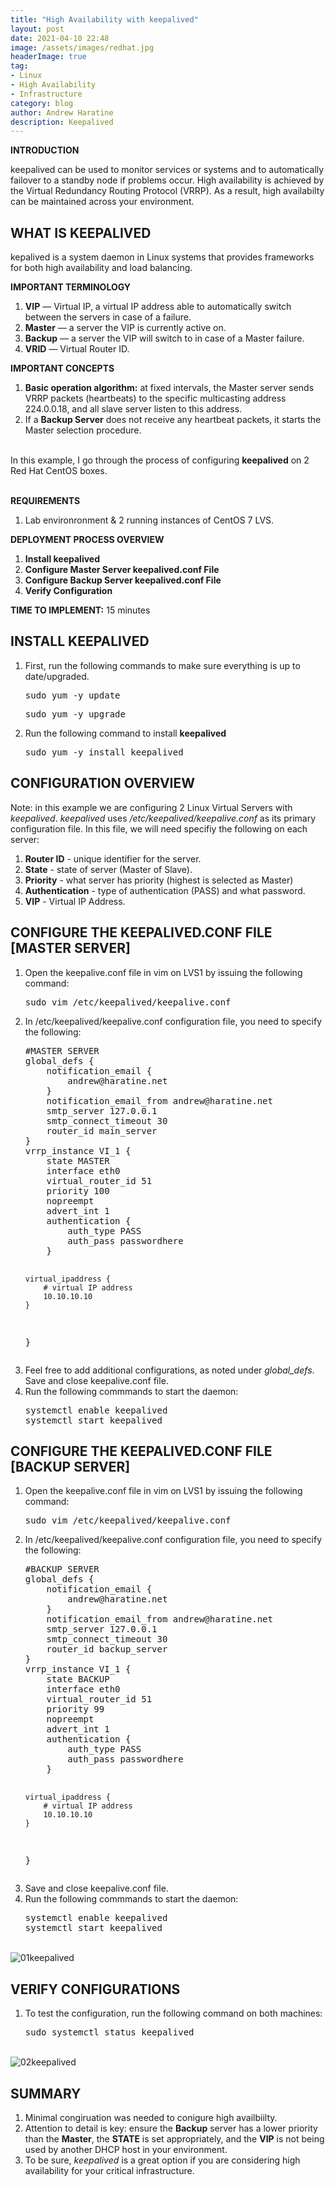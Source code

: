 ```yaml
---
title: "High Availability with keepalived"
layout: post
date: 2021-04-10 22:48
image: /assets/images/redhat.jpg
headerImage: true
tag:
- Linux
- High Availability
- Infrastructure
category: blog
author: Andrew Haratine
description: Keepalived
---
```





<b>INTRODUCTION</b>

keepalived can be used to monitor services or systems and to automatically failover to a standby node if problems occur. High availability is achieved by the Virtual Redundancy Routing Protocol (VRRP). As a result, high availabilty can be maintained across your environment.

<h2><b>WHAT IS KEEPALIVED</b></h2>

kepalived is a system daemon in Linux systems that provides frameworks for both high availability and load balancing. 

<b>IMPORTANT TERMINOLOGY</b>

<ol start="1">
  <li><b>VIP</b> — Virtual IP, a virtual IP address able to automatically switch between the servers in case of a failure.</li>
  <li><b>Master</b> — a server the VIP is currently active on.</li>
<li><b>Backup</b> — a server the VIP will switch to in case of a Master failure.</li>
<li><b>VRID</b> — Virtual Router ID.</li>
</ol>

<b>IMPORTANT CONCEPTS</b>
<ol start="1">
<li><b>Basic operation algorithm:</b> at fixed intervals, the Master server sends VRRP packets (heartbeats) to the specific multicasting address 224.0.0.18, and all slave server listen to this address. </li>
<li>If a <b>Backup Server</b> does not receive any heartbeat packets, it starts the Master selection procedure.</li>
</ol>
 

<br>In this example, I go through the process of configuring <b>keepalived</b> on 2 Red Hat CentOS boxes.

<br><b>REQUIREMENTS</b>

1. Lab environronment & 2 running instances of CentOS 7 LVS.


<b>DEPLOYMENT PROCESS OVERVIEW</b>


1.	<b>Install keepalived</b>
2.	<b>Configure Master Server keepalived.conf File</b>
3.	<b>Configure Backup Server keepalived.conf File</b>
4.  <b>Verify Configuration</b> 
	



<b>TIME TO IMPLEMENT:</b> 15 minutes


<h2><b>INSTALL KEEPALIVED</b></h2>
<ol start="1">

<li>First, run the following commands to make sure everything is up to date/upgraded.</li>
<pre>sudo yum -y update</pre>
<pre>sudo yum -y upgrade</pre>
<li>Run the following command to install <b>keepalived</b></li>
<pre>sudo yum -y install keepalived</pre>
</ol>



<h2><b>CONFIGURATION OVERVIEW</b></h2>

Note: in this example we are configuring 2 Linux Virtual Servers with <i>keepalived</i>. <i>keepalived</i> uses <i>/etc/keepalived/keepalive.conf</i> as its primary configuration file. In this file, we will need specifiy the following on each server:

1. <b>Router ID</b> - unique identifier for the server.
2. <b>State</b> - state of server (Master of Slave).
3. <b>Priority</b> - what server has priority (highest is selected as Master)
4. <b>Authentication</b> - type of authentication (PASS) and what password.
5. <b>VIP</b> - Virtual IP Address.

<h2><b>CONFIGURE THE KEEPALIVED.CONF FILE [MASTER SERVER]</b></h2>
<ol start="1">
<li>Open the keepalive.conf file in vim on LVS1 by issuing the following command:</li> 
<pre>sudo vim /etc/keepalived/keepalive.conf</pre>
<li>In /etc/keepalived/keepalive.conf configuration file, you need to specify the following:</li> 
<pre>
#MASTER SERVER
global_defs {
    notification_email {
        andrew@haratine.net
    }
    notification_email_from andrew@haratine.net
    smtp_server 127.0.0.1
    smtp_connect_timeout 30
    router_id main_server
}
vrrp_instance VI_1 {
    state MASTER
    interface eth0
    virtual_router_id 51
    priority 100
    nopreempt
    advert_int 1
    authentication {
        auth_type PASS
        auth_pass passwordhere
    }

    virtual_ipaddress {
        # virtual IP address
        10.10.10.10
    }
}
</pre>
<li>Feel free to add additional configurations, as noted under <i>global_defs</i>. Save and close keepalive.conf file.</li> 
<li>Run the following commmands to start the daemon:</li>
<pre>
systemctl enable keepalived
systemctl start keepalived
</pre>
</ol>

<h2><b>CONFIGURE THE KEEPALIVED.CONF FILE [BACKUP SERVER]</b></h2>
<ol start="1">
<li>Open the keepalive.conf file in vim on LVS1 by issuing the following command:</li> 
<pre>sudo vim /etc/keepalived/keepalive.conf</pre>
<li>In /etc/keepalived/keepalive.conf configuration file, you need to specify the following:</li> 
<pre>
#BACKUP SERVER
global_defs {
    notification_email {
        andrew@haratine.net
    }
    notification_email_from andrew@haratine.net
    smtp_server 127.0.0.1
    smtp_connect_timeout 30
    router_id backup_server
}
vrrp_instance VI_1 {
    state BACKUP
    interface eth0
    virtual_router_id 51
    priority 99
    nopreempt
    advert_int 1
    authentication {
        auth_type PASS
        auth_pass passwordhere
    }

    virtual_ipaddress {
        # virtual IP address
        10.10.10.10
    }
}
</pre>
<li>Save and close keepalive.conf file.</li>
<li>Run the following commmands to start the daemon:</li>
<pre>
systemctl enable keepalived
systemctl start keepalived 
</pre>
</ol>

<br><img src="/assets/images/01keepalived.jpg" alt="01keepalived">

<h2><b>VERIFY CONFIGURATIONS</b></h2>
<ol start="1">
<li>To test the configuration, run the following command on both machines:</li> 
<pre>sudo systemctl status keepalived</pre>
</ol>

<br><img src="/assets/images/02keepalived.jpg" alt="02keepalived">



<h2><b>SUMMARY</b></h2>
<ol start="1">
<li>Minimal congiruation was needed to conigure high availbiilty.</li>
<li>Attention to detail is key: ensure the <b>Backup</b> server has a lower priority than the <b>Master</b>, the <b>STATE</b> is set appropriately, and the <b>VIP</b> is not being used by another DHCP host in your environment.</li>
<li>To be sure, <i>keepalived</i> is a great option if you are considering high availability for your critical infrastructure.</li>
</ol>
    


